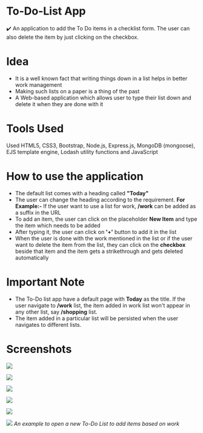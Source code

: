 # To-Do-List App

:heavy_check_mark: An application to add the To Do items in a checklist form. The user can also delete the item by just clicking on the checkbox.

# Idea

- It is a well known fact that writing things down in a list helps in better work management
- Making such lists on a paper is a thing of the past
- A Web-based application which allows user to type their list down and delete it when they are done with it

# Tools Used

Used HTML5, CSS3, Bootstrap, Node.js, Express.js, MongoDB (mongoose), EJS template engine, Lodash utility functions and JavaScript

# How to use the application

- The default list comes with a heading called **"Today"**
- The user can change the heading according to the requirement. **For Example:-** If the user want to use a list for work, **/work** can be added as a suffix in the URL
- To add an item, the user can click on the placeholder **New Item** and type the item which needs to be added
- After typing it, the user can click on **'+'** button to add it in the list
- When the user is done with the work mentioned in the list or if the user want to delete the item from the list, they can click on the **checkbox** beside that item and the item gets a strikethrough and gets deleted automatically

# Important Note

- The To-Do list app have a default page with **Today** as the title. If the user navigate to **/work** list, the item added in work list won't appear in any other list, say **/shopping** list.
- The item added in a particular list will be persisted when the user navigates to different lists.

# Screenshots

![](images/default.png)

![](images/type-list.png)

![](images/list-added.png)

![](images/strikethrough.png)

![](images/item-deleted.png)

![](images/work-list.png)
_An example to open a new To-Do List to add items based on work_
